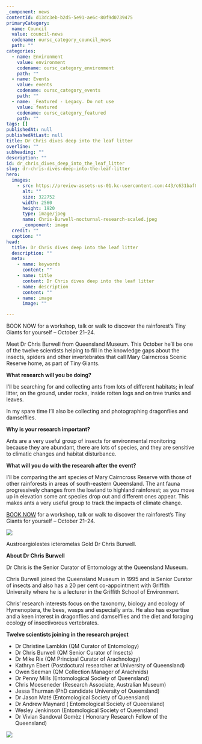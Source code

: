 ```yaml
---
_component: news
contentId: d13dc3eb-b2d5-5e91-ae6c-80f9d0739475
primaryCategory:
  name: Council
  value: council-news
  codename: oursc_category_council_news
  path: ""
categories:
  - name: Environment
    value: environment
    codename: oursc_category_environment
    path: ""
  - name: Events
    value: events
    codename: oursc_category_events
    path: ""
  - name: _Featured - Legacy. Do not use
    value: featured
    codename: oursc_category_featured
    path: ""
tags: []
publishedAt: null
publishedAtLast: null
title: Dr Chris dives deep into the leaf litter
overline: ""
subheading: ""
description: ""
id: dr_chris_dives_deep_into_the_leaf_litter
slug: dr-chris-dives-deep-into-the-leaf-litter
hero:
  images:
    - src: https://preview-assets-us-01.kc-usercontent.com:443/c631baf8-1b46-001f-580c-d0001b68b4a8/d95f9366-8010-4d6e-ba76-e2ed541f3f0c/Chris-Burwell-nocturnal-research-scaled.jpeg
      alt: ""
      size: 322752
      width: 2560
      height: 1920
      type: image/jpeg
      name: Chris-Burwell-nocturnal-research-scaled.jpeg
      _component: image
  credit: ""
  caption: ""
head:
  title: Dr Chris dives deep into the leaf litter
  description: ""
  meta:
    - name: keywords
      content: ""
    - name: title
      content: Dr Chris dives deep into the leaf litter
    - name: description
      content: ""
    - name: image
      image: ""

---
```

BOOK NOW for a workshop, talk or walk to discover the rainforest’s Tiny Giants for yourself – October 21–24.

Meet Dr Chris Burwell from Queensland Museum. This October he’ll be one of the twelve scientists helping to fill in the knowledge gaps about the insects, spiders and other invertebrates that call Mary Cairncross Scenic Reserve home, as part of Tiny Giants.

**What research will you be doing?**

I’ll be searching for and collecting ants from lots of different habitats; in leaf litter, on the ground, under rocks, inside rotten logs and on tree trunks and leaves.

In my spare time I’ll also be collecting and photographing dragonflies and damselflies.

**Why is your research important?**

Ants are a very useful group of insects for environmental monitoring because they are abundant, there are lots of species, and they are sensitive to climatic changes and habitat disturbance.

**What will you do with the research after the event?**

I’ll be comparing the ant species of Mary Cairncross Reserve with those of other rainforests in areas of south-eastern Queensland. The ant fauna progressively changes from the lowland to highland rainforest; as you move up in elevation some ant species drop out and different ones appear. This makes ants a very useful group to track the impacts of climate change.

[BOOK NOW](https://events.sunshinecoast.qld.gov.au/event/13924852-a/tiny-giants-marys-amazing-invertebrates)
&#x20;for a workshop, talk or walk to discover the rainforest’s Tiny Giants for yourself – October 21–24.

![](https://preview-assets-us-01.kc-usercontent.com:443/c631baf8-1b46-001f-580c-d0001b68b4a8/e3b7e1c4-aa67-46d9-84be-66bfc81b1d1c/Chris-Burwell-Austroargiolestes-icteromelas-Gold-Ck-Sep-2020-LX1A5868-1024x769.jpg)

Austroargiolestes icteromelas Gold Dr Chris Burwell.

**About Dr Chris Burwell**

Dr Chris is the Senior Curator of Entomology at the Queensland Museum.

Chris Burwell joined the Queensland Museum in 1995 and is Senior Curator of insects and also has a 20 per cent co-appointment with Griffith University where he is a lecturer in the Griffith School of Environment.

Chris’ research interests focus on the taxonomy, biology and ecology of Hymenoptera, the bees, wasps and especially ants. He also has expertise and a keen interest in dragonflies and damselflies and the diet and foraging ecology of insectivorous vertebrates.

**Twelve scientists joining in the research project**

*   Dr Christine Lambkin (QM Curator of Entomology)
*   Dr Chris Burwell (QM Senior Curator of Insects)
*   Dr Mike Rix (QM Principal Curator of Arachnology)
*   Kathryn Ebert (Postdoctural researcher at University of Queensland)
*   Owen Seeman (QM Collection Manager of Arachnids)
*   Dr Penny Mills (Entomological Society of Queensland)
*   Chris Moeseneder (Research Associate, Australian Museum)
*   Jessa Thurman (PhD candidate University of Queensland)
*   Dr Jason Maté (Entomological Society of Queensland)
*   Dr Andrew Maynard ( Entomological Society of Queensland)
*   Wesley Jenkinson (Entomological Society of Queensland)
*   Dr Vivian Sandoval Gomèz ( Honorary Research Fellow of the Queensland)

[](https://events.sunshinecoast.qld.gov.au/event/13924852-a/tiny-giants-marys-amazing-invertebrates)


![](https://preview-assets-us-01.kc-usercontent.com:443/c631baf8-1b46-001f-580c-d0001b68b4a8/d0074a27-6352-4f41-a894-9ec04b7a751e/210057D_Tiny-Giants_Bush-Hands-1200x6002-FINAL-1-1024x512.png)
